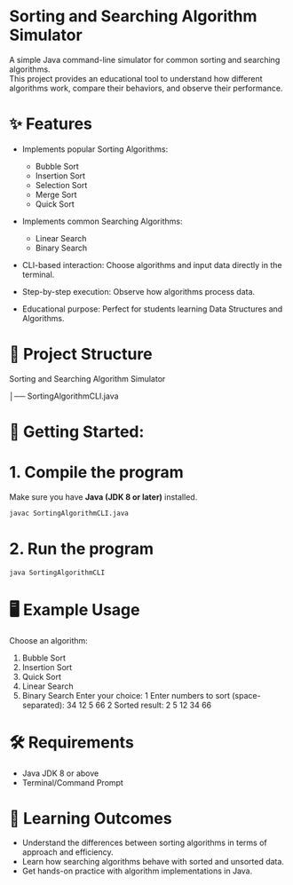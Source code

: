 
# Sorting and Searching Algorithm Simulator

A simple Java command-line simulator for common sorting and searching algorithms.  
This project provides an educational tool to understand how different algorithms work, compare their behaviors, and observe their performance.

# ✨ Features
- Implements popular Sorting Algorithms:
  - Bubble Sort
  - Insertion Sort
  - Selection Sort
  - Merge Sort
  - Quick Sort

- Implements common Searching Algorithms:
  - Linear Search
  - Binary Search

- CLI-based interaction: Choose algorithms and input data directly in the terminal.
- Step-by-step execution: Observe how algorithms process data.
- Educational purpose: Perfect for students learning Data Structures and Algorithms.

# 📂 Project Structure
Sorting and Searching Algorithm Simulator

│── SortingAlgorithmCLI.java


# 🚀 Getting Started:
# 1. Compile the program
Make sure you have **Java (JDK 8 or later)** installed.
```bash
javac SortingAlgorithmCLI.java
```

# 2. Run the program
```bash
java SortingAlgorithmCLI
```

# 🖥️ Example Usage
Choose an algorithm:
1. Bubble Sort
2. Insertion Sort
3. Quick Sort
4. Linear Search
5. Binary Search
Enter your choice: 1
Enter numbers to sort (space-separated): 34 12 5 66 2
Sorted result: 2 5 12 34 66

# 🛠️ Requirements
- Java JDK 8 or above
- Terminal/Command Prompt

# 🎯 Learning Outcomes
- Understand the differences between sorting algorithms in terms of approach and efficiency.
- Learn how searching algorithms behave with sorted and unsorted data.
- Get hands-on practice with algorithm implementations in Java.

